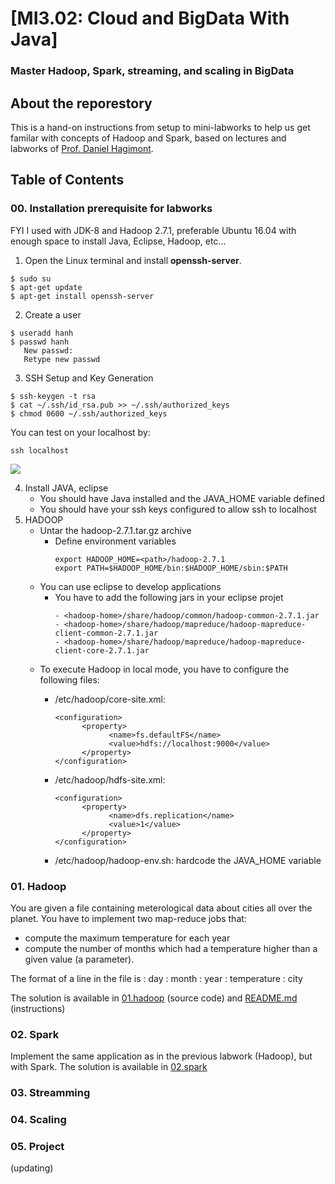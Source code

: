 # [MI3.02: Cloud and BigData With Java]


###  Master Hadoop, Spark, streaming, and scaling in BigData


## About the reporestory

This is a hand-on instructions from setup to mini-labworks to help us get familar with concepts of Hadoop and Spark, based on lectures and labworks of [Prof. Daniel Hagimont](http://sd-127206.dedibox.fr/hagimont/).


## Table of Contents

### 00. Installation prerequisite for labworks
FYI I used with JDK-8 and Hadoop 2.7.1, preferable Ubuntu 16.04 with enough space to install Java, Eclipse, Hadoop, etc...

1. Open the Linux terminal and install __openssh-server__.
```console
$ sudo su
$ apt-get update
$ apt-get install openssh-server
```
2. Create a user
```
$ useradd hanh 
$ passwd hanh 
   New passwd: 
   Retype new passwd 
```
3. SSH Setup and Key Generation

```
$ ssh-keygen -t rsa 
$ cat ~/.ssh/id_rsa.pub >> ~/.ssh/authorized_keys 
$ chmod 0600 ~/.ssh/authorized_keys 
```
You can test on your localhost by:
```
ssh localhost
```
![](./img/ssh_localhost.png)

4. Install JAVA, eclipse
   - You should have Java installed and the JAVA_HOME variable defined
   - You should have your ssh keys configured to allow ssh to localhost
5. HADOOP
   - Untar the hadoop-2.7.1.tar.gz archive
      - Define environment variables 
         ```
         export HADOOP_HOME=<path>/hadoop-2.7.1 
         export PATH=$HADOOP_HOME/bin:$HADOOP_HOME/sbin:$PATH
         ```
   - You can use eclipse to develop applications
      - You have to add the following jars in your eclipse projet
         ```
         - <hadoop-home>/share/hadoop/common/hadoop-common-2.7.1.jar
         - <hadoop-home>/share/hadoop/mapreduce/hadoop-mapreduce-client-common-2.7.1.jar
         - <hadoop-home>/share/hadoop/mapreduce/hadoop-mapreduce-client-core-2.7.1.jar
         ```
   - To execute Hadoop in local mode, you have to configure the following files:
      - <hadoop-home>/etc/hadoop/core-site.xml:

         ```
         <configuration>
               <property>
                     <name>fs.defaultFS</name>
                     <value>hdfs://localhost:9000</value>
               </property>
         </configuration>
         ```

      - <hadoop-home>/etc/hadoop/hdfs-site.xml:

         ```
         <configuration>
               <property>
                     <name>dfs.replication</name>
                     <value>1</value>
               </property>
         </configuration>
         ```

      - <hadoop-home>/etc/hadoop/hadoop-env.sh:
            hardcode the JAVA_HOME variable

### 01. Hadoop
You are given a file containing meterological data about cities all over the planet. You have to implement two map-reduce jobs that:
- compute the maximum temperature for each year
- compute the number of months which had a temperature higher than a given value (a parameter).

The format of a line in the file is : day : month : year : temperature : city

The solution is available in [01.hadoop](https://github.com/honghanhh/bigdata/blob/master/01.hadoop/Meteorology/src/MaxTemp.java) (source code) 
and [README.md](https://github.com/honghanhh/bigdata/blob/master/01.hadoop/README.md) (instructions)
### 02. Spark
Implement the same application as in the previous labwork (Hadoop), but with Spark. The solution is available in [02.spark](https://github.com/honghanhh/bigdata/blob/master/02.spark/WordCount/src/WordCount.java)
### 03. Streamming
### 04. Scaling
### 05. Project
(updating)

